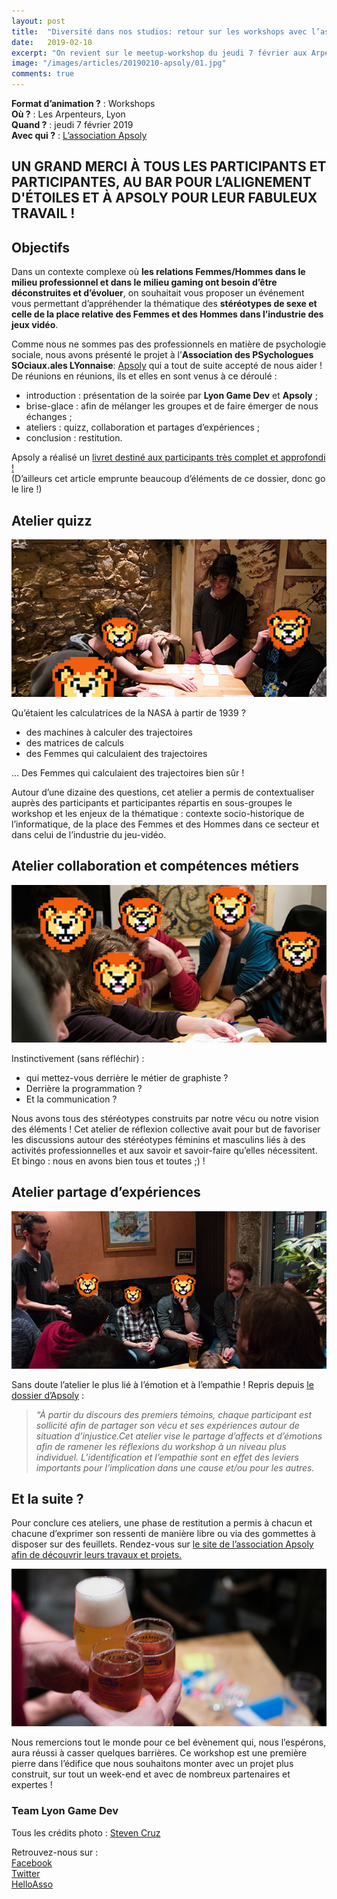 ```yaml
---
layout: post
title:  "Diversité dans nos studios: retour sur les workshops avec l’association Apsoly !"
date:   2019-02-10
excerpt: "On revient sur le meetup-workshop du jeudi 7 février aux Arpenteurs, co-organisé avec l’association de psychologues sociaux.ales: Apsoly !"
image: "/images/articles/20190210-apsoly/01.jpg"
comments: true 
---
```


**Format d’animation ?** : Workshops  
**Où ?** : Les Arpenteurs, Lyon  
**Quand ?** : jeudi 7 février 2019  
**Avec qui ?** : [L’association Apsoly](https://apsoly.com/)  

## UN GRAND MERCI À TOUS LES PARTICIPANTS ET PARTICIPANTES, AU BAR POUR L’ALIGNEMENT D'ÉTOILES ET À APSOLY POUR LEUR FABULEUX TRAVAIL !

## Objectifs

Dans un contexte complexe où **les relations Femmes/Hommes dans le milieu professionnel et dans le milieu gaming ont besoin d’être déconstruites et d’évoluer**, on souhaitait vous proposer un événement vous permettant d’appréhender la thématique des **stéréotypes de sexe et celle de la place relative des Femmes et des Hommes dans l’industrie des jeux vidéo**.

Comme nous ne sommes pas des professionnels en matière de psychologie sociale, nous avons présenté le projet à l’**Association des PSychologues SOciaux.ales LYonnaise**: [Apsoly](https://apsoly.com/) qui a tout de suite accepté de nous aider ! De réunions en réunions, ils et elles en sont venus à ce déroulé :
* introduction : présentation de la soirée par **Lyon Game Dev** et **Apsoly** ;
* brise-glace : afin de mélanger les groupes et de faire émerger de nous échanges ;
* ateliers : quizz, collaboration et partages d’expériences ;
* conclusion : restitution.

Apsoly a réalisé un [livret destiné aux participants très complet et approfondi !](/docs/20190210-apsoly/Livret_participant-es.pdf)  
(D’ailleurs cet article emprunte beaucoup d’éléments de ce dossier, donc go le lire !) 

## Atelier quizz

![Photo : Atelier Quizz](/images/articles/20190210-apsoly/02.jpg)  

Qu’étaient les calculatrices de la NASA à partir de 1939 ?
* des machines à calculer des trajectoires
* des matrices de calculs
* des Femmes qui calculaient des trajectoires

… Des Femmes qui calculaient des trajectoires bien sûr !

Autour d’une dizaine des questions, cet atelier a permis de contextualiser auprès des participants et participantes répartis en sous-groupes le workshop et les enjeux de la thématique : contexte socio-historique de l’informatique, de la place des Femmes et des Hommes dans ce secteur et dans celui de l’industrie du jeu-vidéo. 

## Atelier collaboration et compétences métiers 

![Photo : Atelier collaboration et compétences métiers](/images/articles/20190210-apsoly/03.jpg) 

Instinctivement (sans réfléchir) :
* qui mettez-vous derrière le métier de graphiste ?
* Derrière la programmation ?
* Et la communication ?

Nous avons tous des stéréotypes construits par notre vécu ou notre vision des éléments !
Cet atelier de réflexion collective avait pour but de favoriser les discussions autour des stéréotypes féminins et masculins liés à des activités professionnelles et aux savoir et savoir-faire qu’elles nécessitent. Et bingo : nous en avons bien tous et toutes ;) !

## Atelier partage d’expériences

![Photo : Partage d'expérience](/images/articles/20190210-apsoly/04.jpg)  

Sans doute l’atelier le plus lié à l’émotion et à l’empathie ! 
Repris depuis [le dossier d’Apsoly](/docs/20190210-apsoly/Livret_participant-es.pdf) :  
>*“À partir du discours des premiers témoins, chaque participant est sollicité afin de partager son vécu et ses expériences autour de situation d’injustice.Cet atelier vise le partage d’affects et d’émotions afin de ramener les réflexions du workshop à un niveau plus individuel. L’identification et l’empathie sont en effet des leviers importants pour l’implication dans une cause et/ou pour les autres.*

## Et la suite ?

Pour conclure ces ateliers, une phase de restitution a permis à chacun et chacune d’exprimer son ressenti de manière libre ou via des gommettes à disposer sur des feuillets. 
Rendez-vous sur [le site de l’association Apsoly afin de découvrir leurs travaux et projets.](https://apsoly.com/)

![Photo : Et la suite](/images/articles/20190210-apsoly/05.jpg)  

Nous remercions tout le monde pour ce bel évènement qui, nous l’espérons, aura réussi à casser quelques barrières. Ce workshop est une première pierre dans l’édifice que nous souhaitons monter avec un projet plus construit, sur tout un week-end et avec de nombreux partenaires et expertes !


### Team Lyon Game Dev

Tous les crédits photo : [Steven Cruz](https://www.linkedin.com/in/steven-cruz-a53a7443/)  

Retrouvez-nous sur :  
[Facebook](https://www.facebook.com/LyonGameDevPage/)  
[Twitter](https://twitter.com/lyon_dev)  
[HelloAsso](https://www.helloasso.com/associations/lyon-game-dev/adhesions/adhesion-lyon-game-dev-2018-2019)

